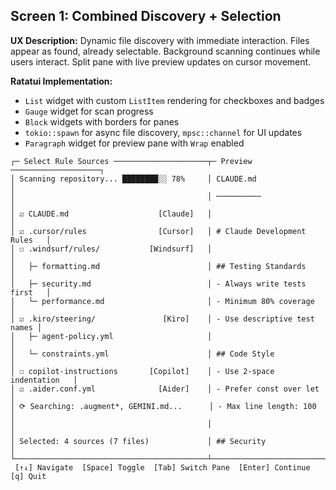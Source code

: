 ## Screen 1: Combined Discovery + Selection

**UX Description:** Dynamic file discovery with immediate interaction. Files appear as found, already selectable. Background scanning continues while users interact. Split pane with live preview updates on cursor movement.

**Ratatui Implementation:**

- `List` widget with custom `ListItem` rendering for checkboxes and badges
- `Gauge` widget for scan progress
- `Block` widgets with borders for panes
- `tokio::spawn` for async file discovery, `mpsc::channel` for UI updates
- `Paragraph` widget for preview pane with `Wrap` enabled

```
┌─ Select Rule Sources ─────────────────────┬─ Preview ────────────────────┐
│ Scanning repository... ████████░░ 78%     │ CLAUDE.md                    │
│                                           │ ──────────                   │
│ ☑ CLAUDE.md                    [Claude]   │                              │
│ ☑ .cursor/rules                [Cursor]   │ # Claude Development Rules   │
│ ☐ .windsurf/rules/           [Windsurf]   │                              │
│   ├─ formatting.md                        │ ## Testing Standards         │
│   ├─ security.md                          │ - Always write tests first   │
│   └─ performance.md                       │ - Minimum 80% coverage       │
│ ☑ .kiro/steering/               [Kiro]    │ - Use descriptive test names │
│   ├─ agent-policy.yml                     │                              │
│   └─ constraints.yml                      │ ## Code Style               │
│ ☐ copilot-instructions       [Copilot]    │ - Use 2-space indentation   │
│ ☑ .aider.conf.yml              [Aider]    │ - Prefer const over let     │
│ ⟳ Searching: .augment*, GEMINI.md...      │ - Max line length: 100      │
│                                           │                              │
│ Selected: 4 sources (7 files)             │ ## Security                  │
└───────────────────────────────────────────┴──────────────────────────────┘
 [↑↓] Navigate  [Space] Toggle  [Tab] Switch Pane  [Enter] Continue  [q] Quit
```
